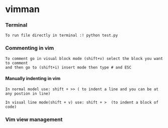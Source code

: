 # vimman

### Terminal
    To run file directly in terminal :! python test.py 

### Commenting in vim
    To comment go in visual block mode (shift+v) select the block you want to comment
    and then go to (shift+i) insert mode then type # and ESC

#### Manually indenting in vim

    In normal model use: shift + >> ( to indent a line and you can be at any postion in line)
    
    In visual line mode(shift + v) use: shift + >  (to indent a block of code)
    
    

### Vim view management
